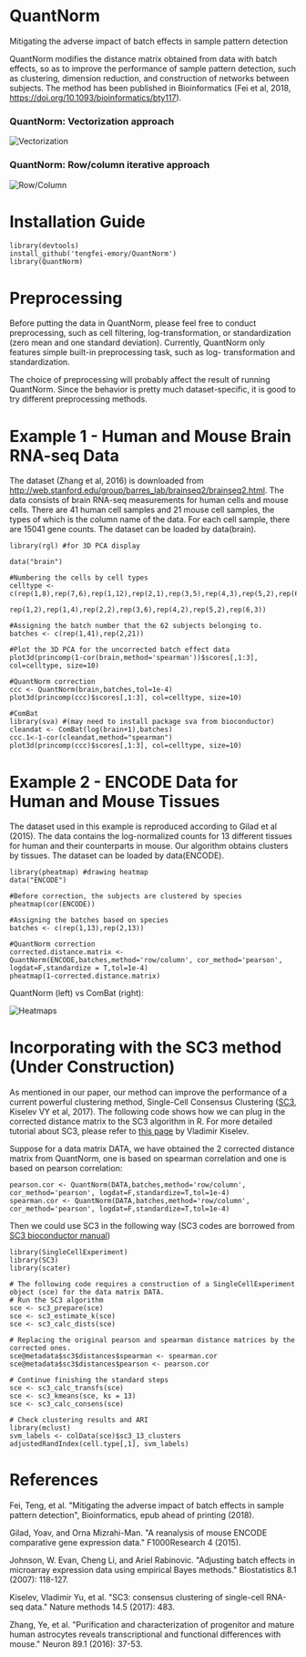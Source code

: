 # QuantNorm
Mitigating the adverse impact of batch effects in sample pattern detection

QuantNorm modifies the distance matrix obtained from data with batch effects, so as to improve the performance of sample pattern detection, such as clustering, dimension reduction, and construction of networks between subjects. The method has been published in Bioinformatics (Fei et al, 2018, https://doi.org/10.1093/bioinformatics/bty117).


### QuantNorm: Vectorization approach
![Vectorization](https://github.com/tengfei-emory/Image/blob/master/f4.png)



### QuantNorm: Row/column iterative approach
![Row/Column](https://github.com/tengfei-emory/Image/blob/master/f5_4.png)



# Installation Guide
```{r}
library(devtools)
install_github('tengfei-emory/QuantNorm')
library(QuantNorm)
```

# Preprocessing

Before putting the data in QuantNorm, please feel free to conduct preprocessing, such as cell filtering, log-transformation, or standardization (zero mean and one standard deviation). Currently, QuantNorm only features simple built-in preprocessing task, such as log- transformation and standardization. 

The choice of preprocessing will probably affect the result of running QuantNorm. Since the behavior is pretty much dataset-specific, it is good to try different preprocessing methods.


# Example 1 - Human and Mouse Brain RNA-seq Data

The dataset (Zhang et al, 2016) is downloaded from http://web.stanford.edu/group/barres_lab/brainseq2/brainseq2.html. The data consists of brain RNA-seq measurements for human cells and mouse cells. There are 41 human cell samples and 21 mouse cell samples, the types of which is the column name of the data. For each cell sample, there are 15041 gene counts. The dataset can be loaded by data(brain).

```{r}
library(rgl) #for 3D PCA display

data("brain")

#Numbering the cells by cell types
celltype <- c(rep(1,8),rep(7,6),rep(1,12),rep(2,1),rep(3,5),rep(4,3),rep(5,2),rep(6,4),
              rep(1,2),rep(1,4),rep(2,2),rep(3,6),rep(4,2),rep(5,2),rep(6,3))

#Assigning the batch number that the 62 subjects belonging to.
batches <- c(rep(1,41),rep(2,21))

#Plot the 3D PCA for the uncorrected batch effect data
plot3d(princomp(1-cor(brain,method='spearman'))$scores[,1:3], col=celltype, size=10)

#QuantNorm correction
ccc <- QuantNorm(brain,batches,tol=1e-4)
plot3d(princomp(ccc)$scores[,1:3], col=celltype, size=10)

#ComBat
library(sva) #(may need to install package sva from bioconductor)
cleandat <- ComBat(log(brain+1),batches)
ccc.1<-1-cor(cleandat,method="spearman")
plot3d(princomp(ccc)$scores[,1:3], col=celltype, size=10)
```

# Example 2 - ENCODE Data for Human and Mouse Tissues
The dataset used in this example is reproduced according to Gilad et al (2015). The data contains the log-normalized counts for 13 different tissues for human and their counterparts in mouse. Our algorithm obtains clusters by tissues. The dataset can be loaded by data(ENCODE).

```{r}
library(pheatmap) #drawing heatmap
data("ENCODE")

#Before correction, the subjects are clustered by species
pheatmap(cor(ENCODE))

#Assigning the batches based on species
batches <- c(rep(1,13),rep(2,13))

#QuantNorm correction
corrected.distance.matrix <- QuantNorm(ENCODE,batches,method='row/column', cor_method='pearson', logdat=F,standardize = T,tol=1e-4)
pheatmap(1-corrected.distance.matrix)
```
QuantNorm (left) vs ComBat (right):

![Heatmaps](https://github.com/tengfei-emory/Image/blob/master/f7.png)

# Incorporating with the SC3 method (Under Construction)

As mentioned in our paper, our method can improve the performance of a current powerful clustering method, Single-Cell Consensus Clustering ([SC3](http://www.bioconductor.org/packages/release/bioc/html/SC3.html), Kiselev VY et al, 2017). The following code shows how we can plug in the corrected distance matrix to the SC3 algorithm in R. For more detailed tutorial about SC3, please refer to [this page](http://www.bioconductor.org/packages/release/bioc/vignettes/SC3/inst/doc/SC3.html) by Vladimir Kiselev.

Suppose for a data matrix DATA, we have obtained the 2 corrected distance matrix from QuantNorm, one is based on spearman correlation and one is based on pearson correlation:

```{r}
pearson.cor <- QuantNorm(DATA,batches,method='row/column', cor_method='pearson', logdat=F,standardize=T,tol=1e-4)
spearman.cor <- QuantNorm(DATA,batches,method='row/column', cor_method='pearson', logdat=F,standardize=T,tol=1e-4)
```
Then we could use SC3 in the following way (SC3 codes are borrowed from [SC3 bioconductor manual](http://www.bioconductor.org/packages/release/bioc/vignettes/SC3/inst/doc/SC3.html#singlecellexperiment-qc-and-scater)) 

```{r}
library(SingleCellExperiment)
library(SC3)
library(scater)

# The following code requires a construction of a SingleCellExperiment object (sce) for the data matrix DATA.
# Run the SC3 algorithm
sce <- sc3_prepare(sce)
sce <- sc3_estimate_k(sce)
sce <- sc3_calc_dists(sce)

# Replacing the original pearson and spearman distance matrices by the corrected ones.
sce@metadata$sc3$distances$spearman <- spearman.cor
sce@metadata$sc3$distances$pearson <- pearson.cor

# Continue finishing the standard steps
sce <- sc3_calc_transfs(sce)
sce <- sc3_kmeans(sce, ks = 13)
sce <- sc3_calc_consens(sce)

# Check clustering results and ARI
library(mclust)
svm_labels <- colData(sce)$sc3_13_clusters
adjustedRandIndex(cell.type[,1], svm_labels)
```

# References

Fei, Teng, et al. "Mitigating the adverse impact of batch effects in sample pattern detection", Bioinformatics, epub ahead of printing (2018).

Gilad, Yoav, and Orna Mizrahi-Man. "A reanalysis of mouse ENCODE comparative gene expression data." F1000Research 4 (2015).

Johnson, W. Evan, Cheng Li, and Ariel Rabinovic. "Adjusting batch effects in microarray expression data using empirical Bayes methods." Biostatistics 8.1 (2007): 118-127.

Kiselev, Vladimir Yu, et al. "SC3: consensus clustering of single-cell RNA-seq data." Nature methods 14.5 (2017): 483.

Zhang, Ye, et al. "Purification and characterization of progenitor and mature human astrocytes reveals transcriptional and functional differences with mouse." Neuron 89.1 (2016): 37-53.


